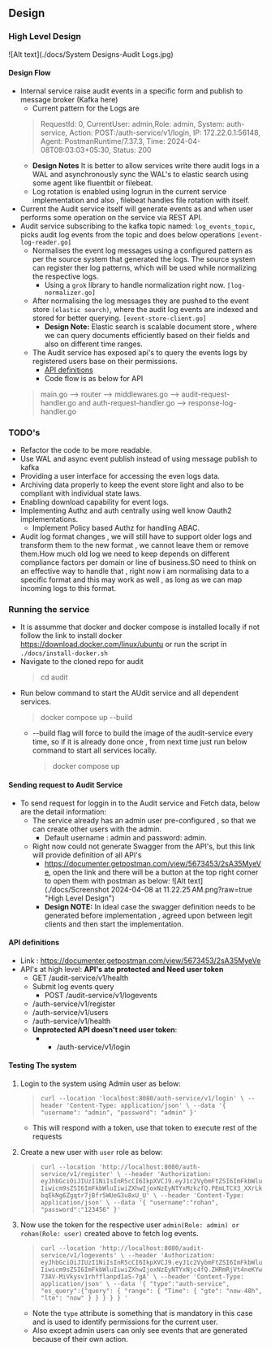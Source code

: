 ## Design
### High Level Design
![Alt text](./docs/System Designs-Audit Logs.jpg)

#### Design Flow
- Internal service raise audit events in a specific form and publish to message broker (Kafka here)
  - Current pattern for the Logs are
  >RequestId: 0, CurrentUser: admin,Role: admin, System: auth-service, Action: POST:/auth-service/v1/login, IP: 172.22.0.1:56148, Agent: PostmanRuntime/7.37.3, Time: 2024-04-08T09:03:03+05:30, Status: 200
  - **Design Notes** It is better to allow services write there audit logs in a WAL and asynchronously sync the WAL's to elastic search using some agent like fluentbit or filebeat.
  - Log rotation is enabled using logrun in the current service implementation and also , filebeat handles file rotation with itself.
- Current the Audit service itself will generate events as and when user performs some operation on the service via REST API.
- Audit service subscribing to the kafka topic named: `log_events_topic`, picks audit log events from the topic and does below operations `[event-log-reader.go]`
  - Normalises the event log messages using a configured pattern as per the source system that generated the logs. The source system can register ther log patterns, which will be used while normalizing the respective logs.
    - Using a `grok` library to handle normalization right now. `[log-normalizer.go]`
  - After normalising the log messages they are pushed to the event store `(elastic search)`, where the audit log events are indexed and stored for better querying. `[event-store-client.go]`
    - **Design Note:** Elastic search is scalable document store , where we can query documents efficiently based on their fields and also on different time ranges.
  - The Audit service has exposed api's to query the events logs by registered users base on their permissions.
    - [API definitions](#api_definitions)
    - Code flow is as below for API
  > main.go --> router --> middlewares.go --> audit-request-handler.go and auth-request-handler.go --> response-log-handler.go

### TODO's
- Refactor the code to be more readable.
- Use WAL and async event publish instead of using message publish to kafka
- Providing a user interface for accessing the even logs data.
- Archiving data properly to keep the event store light and also to be compliant with individual state laws.
- Enabling download capability for event logs.
- Implementing Authz and auth centrally using well know Oauth2 implementations.
  - Implement Policy based Authz for handling ABAC.
- Audit log format changes , we will still have to support older logs and transform them to the new format , we cannot leave them or remove them.How much old log we need to keep depends on different compliance factors per domain or line of business.SO need to think on an effective way to handle that , right now i am normalising data to a specific format and this may work as well , as long as we can map incoming logs to this format.



### Running the service

- It is assumme that docker and docker compose is installed locally if not follow the link to install docker https://download.docker.com/linux/ubuntu or run the script in `./docs/install-docker.sh`
- Navigate to the cloned repo for audit
  > cd audit
- Run below command to start the AUdit service and all dependent services.
  > docker compose up --build
  - --build flag will force to build the image of the audit-service every time, so if it is already done once , from next time just run below command to start all services locally.
    > docker compose up
#### Sending request to Audit Service
- To send request for loggin in to the Audit service and Fetch data, below are the detail information:
  - The service already has an admin user pre-configured , so that we can create other users with the admin.
    - Default username : admin and password: admin.
  - Right now could not generate Swagger from the API's, but this link will provide definition of all API's
    - https://documenter.getpostman.com/view/5673453/2sA35MyeVe, open the link and there will be a button at the top right corner to open them with postman as below:
      ![Alt text](./docs/Screenshot 2024-04-08 at 11.22.25 AM.png?raw=true "High Level Design")
    - **Design NOTE:**  In ideal case the swagger definition needs to be generated before implementation , agreed upon between legit clients and then start the implementation.

#### <a name="api_definitions"></a>API definitions
- Link : https://documenter.getpostman.com/view/5673453/2sA35MyeVe
- API's at high level: **API's ate protected and Need user token**
  - GET /audit-service/v1/health
  - Submit log events query
    - POST /audit-service/v1/logevents
  - /auth-service/v1/register
  - /auth-service/v1/users
  - /auth-service/v1/health
  - **Unprotected API doesn't need user token**:
    - - /auth-service/v1/login

#### Testing The system
1. Login to the system using Admin user as below:
    > `curl --location 'localhost:8080/auth-service/v1/login' \
  --header 'Content-Type: application/json' \
  --data '{
           "username": "admin",
           "password": "admin"
  }'`
   - This will respond with a token, use that token to execute rest of the requests
2. Create a new user with `user` role as below:
    > `curl --location 'http://localhost:8080/auth-service/v1/register' \
  --header 'Authorization: eyJhbGciOiJIUzI1NiIsInR5cCI6IkpXVCJ9.eyJ1c2VybmFtZSI6ImFkbWluIiwicm9sZSI6ImFkbWluIiwiZXhwIjoxNzEyNTYxMzkzfQ.PEmLTCX3_XXrLkbqEkNg6Zgqtr7jBfr5WUeG3u8xU_U' \
  --header 'Content-Type: application/json' \
  --data '{
           "username":"rohan",
           "password":"123456"
  }'`

3. Now use the token for the respective user `admin(Role: admin) or rohan(Role: user)` created above to fetch log events.
    > `curl --location 'http://localhost:8080/audit-service/v1/logevents' \
  --header 'Authorization: eyJhbGciOiJIUzI1NiIsInR5cCI6IkpXVCJ9.eyJ1c2VybmFtZSI6ImFkbWluIiwicm9sZSI6ImFkbWluIiwiZXhwIjoxNzEyNTYxNjc4fQ.ZHRmRjVt4neKYw73AV-MiVkysv1rhfflanpd1aS-7gA' \
  --header 'Content-Type: application/json' \
  --data '{
            "type":"auth-service",  
            "es_query":{"query": {
            "range": {
            "Time": {
                  "gte": "now-48h",
                  "lte": "now"
            }
           }
         }
     }
  }
  '`
   - Note the `type` attribute is something that is mandatory in this case and is used to identify permissions for the current user.
   - Also except admin users can only see events that are generated because of their own action.